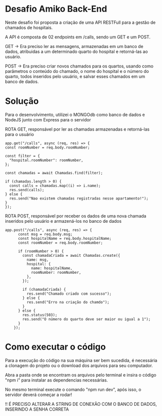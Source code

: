 # Desafio Amiko Back-End

Neste desafio foi proposta a criação de uma API RESTFull para a gestão de chamados de hospitais.

A API é composta de 02 endpoints em /calls, sendo um GET e um POST.

GET -> Era preciso ler as mensagens, armazenadas em um banco de dados, atribuidas a um determinado quarto do hospital e retorná-las ao usuário.

POST -> Era preciso criar novos chamados para os quartos, usando como parâmetros o conteúdo do chamado, o nome do hospital e o número do quarto, todos inseridos pelo usuário, e salvar esses chamados em um banco de dados.

# Solução

Para o desenvolvimento, utilizei o MONGOdb como banco de dados e NodeJS junto com Express para o servidor

ROTA GET, responsável por ler as chamadas armazenadas e retorná-las para o usuário

    app.get("/calls", async (req, res) => {
    const roomNumber = req.body.roomNumber;
  
    const filter = {
      "hospital.roomNumber": roomNumber,
    };
  
    const chamadas = await Chamadas.find(filter);
  
    if (chamadas.length > 0) {
      const calls = chamadas.map((i) => i.name);
      res.send(calls);
    } else {
      res.send("Nao existem chamadas registradas nesse apartamento!");
    }
    });

    

ROTA POST, responsável por receber os dados de uma nova chamada inseridos pelo usuário e armazená-los no banco de dados

    app.post("/calls", async (req, res) => {
          const msg = req.body.msg;
          const hospitalName = req.body.hospitalName;
          const roomNumber = req.body.roomNumber;
        
          if (roomNumber > 0) {
            const chamadaCriada = await Chamadas.create({
              name: msg,
              hospital: {
                name: hospitalName,
                roomNumber: roomNumber,
              },
            });
        
            if (chamadaCriada) {
              res.send("Chamado criado com sucesso");
            } else {
              res.send("Erro na criação do chamdo");
            }
          } else {
            res.status(503);
            res.send("O número do quarto deve ser maior ou igual a 1");
          }
        });


# Como executar o código

Para a execução do código na sua máquina ser bem sucedida, é necessária a clonagem do projeto ou o download dos arquivos para seu computador.

Abra a pasta onde se encontram os arquivos pelo terminal e insira o código "npm i" para instalar as dependencias necessárias.

No mesmo terminal execute o comando "npm run dev", após isso, o servidor deverá começar a rodar!

!! É PRECISO ALTERAR A STRING DE CONEXÃO COM O BANCO DE DADOS, INSERINDO A SENHA CORRETA
